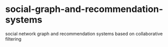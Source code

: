 # social-graph-and-recommendation-systems
social network graph and recommendation systems based on collaborative filtering
